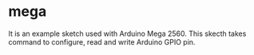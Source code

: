 # mega
 It is an example sketch used with Arduino Mega 2560.  This skecth takes command to configure, read and write Arduino GPIO pin. 
